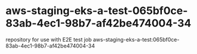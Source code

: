 # aws-staging-eks-a-test-065bf0ce-83ab-4ec1-98b7-af42be474004-34
repository for use with E2E test job aws-staging-eks-a-test:065bf0ce-83ab-4ec1-98b7-af42be474004-34

